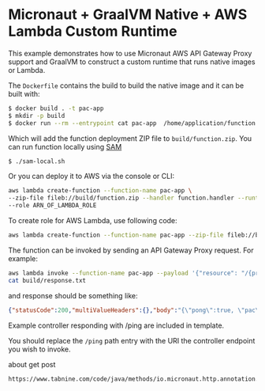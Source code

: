 # Micronaut + GraalVM Native + AWS Lambda Custom Runtime 

This example demonstrates how to use Micronaut AWS API Gateway Proxy support and GraalVM to construct a custom runtime that runs native images or Lambda.

The `Dockerfile` contains the build to build the native image and it can be built with:

```bash
$ docker build . -t pac-app
$ mkdir -p build
$ docker run --rm --entrypoint cat pac-app  /home/application/function.zip > build/function.zip
```

Which will add the function deployment ZIP file to `build/function.zip`. You can run function locally using [SAM](https://github.com/awslabs/aws-sam-cli/)

```bash
$ ./sam-local.sh
```

Or you can deploy it to AWS via the console or CLI:

```bash
aws lambda create-function --function-name pac-app \
--zip-file fileb://build/function.zip --handler function.handler --runtime provided \
--role ARN_OF_LAMBDA_ROLE
```

To create role for AWS Lambda, use following code:
```bash
aws lambda create-function --function-name pac-app --zip-file fileb://build/function.zip --handler function.handler --runtime provided --role arn:aws:iam::536824749084:role/spring-native-PACFunctionRole-1538SC6AM9GDN
```

The function can be invoked by sending an API Gateway Proxy request. For example:

```bash
aws lambda invoke --function-name pac-app --payload '{"resource": "/{proxy+}", "path": "/ping", "httpMethod": "GET"}' build/response.txt
cat build/response.txt
```

and response should be something like:

```json
{"statusCode":200,"multiValueHeaders":{},"body":"{\"pong\":true, \"pac\": true}","isBase64Encoded":false}
```

Example controller responding with /ping are included in template.

You should replace the `/ping` path entry with the URI the controller endpoint you wish to invoke.

about get post
```txt
https://www.tabnine.com/code/java/methods/io.micronaut.http.annotation.Controller/%3Cinit%3E
```